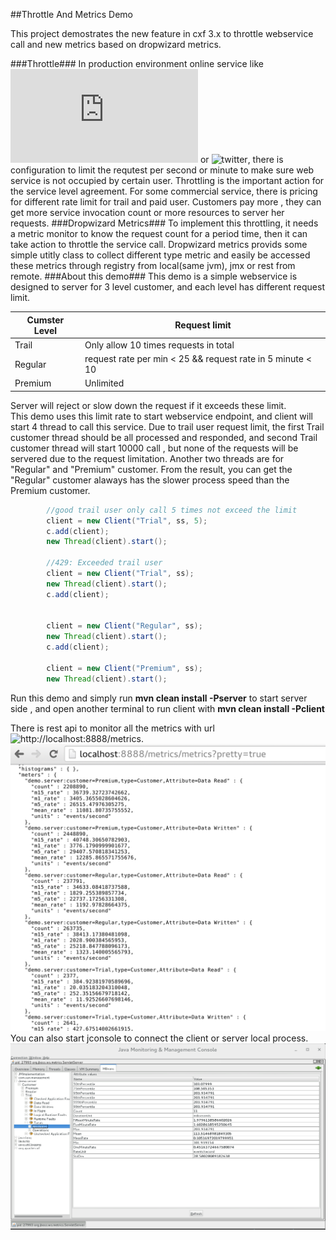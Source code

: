 ##Throttle And Metrics Demo

This project demostrates the new feature in cxf 3.x to throttle webservice call and new metrics based on dropwizard metrics. 

###Throttle###
In production environment online service like ![amazon web service](http://docs.aws.amazon.com/general/latest/gr/aws_service_limits.html#limits_cloudfront) or ![twitter](https://dev.twitter.com/rest/public/rate-limiting), there is 
configuration to limit the requtest per second or minute to make sure web service is not occupied by certain user. Throttling is the important action for the service level agreement.  For some commercial
service, there is pricing for different rate limit for trail and paid user. Customers pay more , they can get more service invocation count or more resources to server her requests.
###Dropwizard Metrics###
To implement this throttling, it needs a metric monitor to know the request count for a period time, then it can take action to throttle the service call. 
Dropwizard metrics provids some simple utitly class to collect different type metric and easily be accessed these metrics through registry from local(same jvm), jmx or rest 
from remote. 
###About this demo###
This demo is a simple webservice is designed to server for 3 level customer, and each level has different request limit. 

|Cumster Level | Request limit|
|------------- | -------------|
|Trail         | Only allow 10 times requests in total  | 
|Regular       |request rate per min < 25 && request rate in 5 minute < 10|
|Premium       |Unlimited     |

Server will reject or slow down the request if it exceeds these limit.  
This demo uses this limit rate to start webservice endpoint, and client will start 4 thread to call this service. Due to trail user request limit, the first Trail customer thread should be all processed and responded, and second Trail customer thread will start 10000 call , but none of the requests will be 
servered due to the request limitation. Another two threads are for "Regular" and "Premium" customer. From the result, you can get the "Regular" customer 
alaways has the slower process speed than the Premium customer.
````java
        //good trail user only call 5 times not exceed the limit
        client = new Client("Trial", ss, 5);
        c.add(client);
        new Thread(client).start();
        
        //429: Exceeded trail user
        client = new Client("Trial", ss);
        new Thread(client).start();
        c.add(client);
        
     
        client = new Client("Regular", ss);
        new Thread(client).start();
        c.add(client);
        
        client = new Client("Premium", ss);
        new Thread(client).start();
````  
Run this demo and simply run **mvn clean install -Pserver** to start server side , and open another terminal to run client with 
**mvn clean install -Pclient**

There is rest api to monitor all the metrics with url ![http://localhost:8888/metrics](http://localhost:8888/metrics).
![rest api](images/rest.png)
You can also start jconsole to connect the client or server local process. 
![jconsole](images/jconsole.png)

